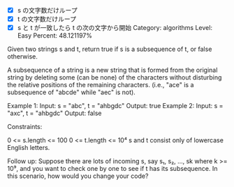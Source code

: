 
- [x] s の文字数だけループ
- [x] t の文字数だけループ
- [x] s と t が一致したら t の次の文字から開始
 Category: algorithms
 Level: Easy
 Percent: 48.121197%

 Given two strings s and t, return true if s is a subsequence of t, or false otherwise.

 A subsequence of a string is a new string that is formed from the original string by deleting some (can be none) of the characters without disturbing the relative positions of the remaining characters. (i.e., "ace" is a subsequence of "abcde" while "aec" is not).

 Example 1:
 Input: s = "abc", t = "ahbgdc"
 Output: true
 Example 2:
 Input: s = "axc", t = "ahbgdc"
 Output: false

 Constraints:

  0 <= s.length <= 100
  0 <= t.length <= 10⁴
  s and t consist only of lowercase English letters.

 Follow up: Suppose there are lots of incoming s, say s₁, s₂, ..., sk where k >= 10⁹, and you want to check one by one to see if t has its subsequence. In this scenario, how would you change your code?
